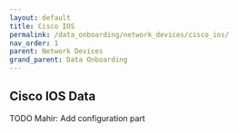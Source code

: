 ```yaml
---
layout: default
title: Cisco IOS
permalink: /data_onboarding/network_devices/cisco_ios/
nav_order: 1
parent: Network Devices
grand_parent: Data Onboarding
---
```


## **Cisco IOS Data**

TODO Mahir: Add configuration part